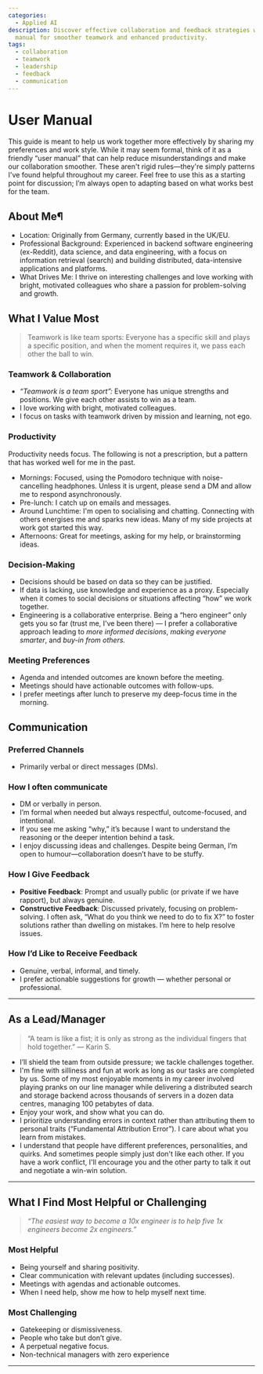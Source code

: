 ```yaml
---
categories:
  - Applied AI
description: Discover effective collaboration and feedback strategies with this user
  manual for smoother teamwork and enhanced productivity.
tags:
  - collaboration
  - teamwork
  - leadership
  - feedback
  - communication
---
```


# User Manual

This guide is meant to help us work together more effectively by sharing my preferences and work style. While it may seem formal, think of it as a friendly “user manual” that can help reduce misunderstandings and make our collaboration smoother. These aren't rigid rules—they're simply patterns I've found helpful throughout my career. Feel free to use this as a starting point for discussion; I’m always open to adapting based on what works best for the team.

## About Me¶

- Location: Originally from Germany, currently based in the UK/EU.
- Professional Background: Experienced in backend software engineering (ex-Reddit), data science, and data engineering, with a focus on information retrieval (search) and building distributed, data-intensive applications and platforms.
- What Drives Me: I thrive on interesting challenges and love working with bright, motivated colleagues who share a passion for problem-solving and growth.

## What I Value Most

> Teamwork is like team sports: Everyone has a specific skill and plays a specific position, and when the moment requires it, we pass each other the ball to win.

### Teamwork & Collaboration

- _“Teamwork is a team sport”:_ Everyone has unique strengths and positions. We give each other assists to win as a team.
- I love working with bright, motivated colleagues.
- I focus on tasks with teamwork driven by mission and learning, not ego.

### Productivity

Productivity needs focus. The following is not a prescription, but a pattern that has worked well for me in the past.

- Mornings: Focused, using the Pomodoro technique with noise-cancelling headphones. Unless it is urgent, please send a DM and allow me to respond asynchronously.
- Pre-lunch: I catch up on emails and messages.
- Around Lunchtime: I'm open to socialising and chatting. Connecting with others energises me and sparks new ideas. Many of my side projects at work got started this way.
- Afternoons: Great for meetings, asking for my help, or brainstorming ideas. ⠀

### Decision-Making

- Decisions should be based on data so they can be justified.
- If data is lacking, use knowledge and experience as a proxy. Especially when it comes to social decisions or situations affecting “how” we work together.
- Engineering is a collaborative enterprise. Being a “hero engineer” only gets you so far (trust me, I've been there) — I prefer a collaborative approach leading to _more informed decisions_, _making everyone smarter_, and _buy-in from others._

### Meeting Preferences

- Agenda and intended outcomes are known before the meeting.
- Meetings should have actionable outcomes with follow-ups.
- I prefer meetings after lunch to preserve my deep-focus time in the morning.

## Communication

### Preferred Channels

- Primarily verbal or direct messages (DMs).

### How I often communicate

- DM or verbally in person.
- I’m formal when needed but always respectful, outcome-focused, and intentional.
- If you see me asking “why,” it’s because I want to understand the reasoning or the deeper intention behind a task.
- I enjoy discussing ideas and challenges. Despite being German, I’m open to humour—collaboration doesn’t have to be stuffy.

### How I Give Feedback

- **Positive Feedback**: Prompt and usually public (or private if we have rapport), but always genuine.
- **Constructive Feedback**: Discussed privately, focusing on problem-solving. I often ask, “What do you think we need to do to fix X?” to foster solutions rather than dwelling on mistakes. I’m here to help resolve issues.

### How I’d Like to Receive Feedback

- Genuine, verbal, informal, and timely.
- I prefer actionable suggestions for growth — whether personal or professional.

---

## As a Lead/Manager

> “A team is like a fist; it is only as strong as the individual fingers that hold together.” — Karin S.

- I’ll shield the team from outside pressure; we tackle challenges together.
- I'm fine with silliness and fun at work as long as our tasks are completed by us. Some of my most enjoyable moments in my career involved playing pranks on our line manager while delivering a distributed search and storage backend across thousands of servers in a dozen data centres, managing 100 petabytes of data.
- Enjoy your work, and show what you can do.
- I prioritize understanding errors in context rather than attributing them to personal traits (“Fundamental Attribution Error”). I care about what you learn from mistakes.
- I understand that people have different preferences, personalities, and quirks. And sometimes people simply just don't like each other. If you have a work conflict, I'll encourage you and the other party to talk it out and negotiate a win-win solution.

---

## What I Find Most Helpful or Challenging

> _“The easiest way to become a 10x engineer is to help five 1x engineers become 2x engineers.”_

### Most Helpful

- Being yourself and sharing positivity.
- Clear communication with relevant updates (including successes).
- Meetings with agendas and actionable outcomes.
- When I need help, show me how to help myself next time.

### Most Challenging

- Gatekeeping or dismissiveness.
- People who take but don’t give.
- A perpetual negative focus.
- Non-technical managers with zero experience

---

